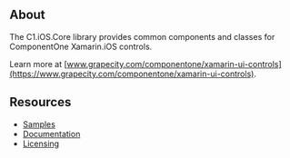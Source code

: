 ## About

The C1.iOS.Core library provides common components and classes for ComponentOne Xamarin.iOS controls.

Learn more at [www.grapecity.com/componentone/xamarin-ui-controls](https://www.grapecity.com/componentone/xamarin-ui-controls).

## Resources

- [Samples](https://github.com/GrapeCity/ComponentOne-Xamarin-Samples)
- [Documentation](https://www.grapecity.com/componentone/docs/xamarin)
- [Licensing](https://www.grapecity.com/componentone/licensing)